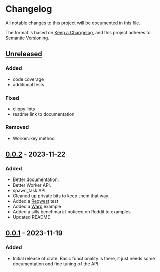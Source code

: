 # Changelog

All notable changes to this project will be documented in this file.

The format is based on [Keep a Changelog](https://keepachangelog.com/en/1.1.0/),
and this project adheres to [Semantic Versioning](https://semver.org/spec/v2.0.0.html).

## [Unreleased]

### Added

- code coverage
- additional tests

### Fixed

- clippy lints
- readme link to documentation

### Removed

- Worker::key method

## [0.0.2] - 2023-11-22

### Added

- Better documentation.
- Better Worker API.
- spawn_task API
- Cleaned up private bits to keep them that way.
- Added a [Reqwest](https://github.com/seanmonstar/reqwest) test
- Added a [Warp](https://github.com/seanmonstar/warp) example
- Added a silly benchmark I noticed on Reddit to examples
- Updated README

## [0.0.1] - 2023-11-19

### Added

- Initial release of crate. Basic functionality is there, it just needs some
  documentation ond fine tuning of the API.

[unreleased]: https://github.com/uberfoo/puteketeke/compare/v0.0.2...develop
[0.0.2]: https://github.com/uberfoo/puteketeke/compare/v0.0.1...v0.0.2
[0.0.1]: https://github.com/uberFoo/puteketeke/releases/tag/v0.0.1
